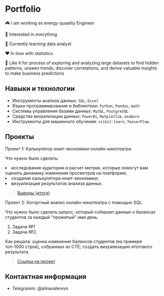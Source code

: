 # Portfolio

<p>🎮 I am working as energy quaality Engineer
<p>🧐 Interested in everything 
<p>🌱 Currently learning data analyst
<p>❤️ In love with statistics
<p>🐧 Like it for process of exploring and analyzing large datasets to find hidden patterns, unseen trends, discover correlations, and derive valuable insights to make business predictions


## Навыки и технологии
- Инструменты анализа данных: ``SQL``, ``Excel``
- Языки программирования и библиотеки: ``Python``, ``Pandas``, ``math`` 
- Системы управления базами данных: ``MySQL``, ``PostgreSQL``
- Средства визуализации данных: ``PowerBi``, ``Matplotlib``, ``seaborn``
- Инструменты для машинного обучения: ``scikit-learn``, ``TensorFlow``


## Проекты
<p> Проект 1: Калькулятор юнит-экономики онлайн-кинотеатра</p>
<p>Что нужно было сделать:<p>
<li> исследование аудитории и расчет метрик, которые помогут вам оценить динамику изменения просмотров на платформе;</li>
<li> создание калькулятора юнит-экономики;</li>
<li> визуализация результатов анализа данных.</li>

  > <a href="https://github.com/valerevn/Portfolio/blob/main/folder/.%D0%98%D1%82%D0%BE%D0%B3%D0%B8%20%D1%8E%D0%BD%D0%B8%D1%82-%D1%8D%D0%BA%D0%BE%D0%BD%D0%BE%D0%BC%D0%B8%D0%BA%D0%B0.xlsx">Выводы (итоги)</a>
  


<p> Проект 2: Когортный анализ онлайн-кинотеатра с помощью SQL</p>
<p>Что нужно было сделать:запрос, который собирает данные о балансах студентов за каждый "прожитый" ими день.<p>
<ol>
  <li>Задача №1</li>
  <li>Задача №2.</li>
</ol>

<p>Как решала: оценка изменения балансов студентов (на примере топ-1000 строк), собранных из CTE; 
                создать визуализацию итогового результата. <p>
  
> <a href="https://github.com/valerevn/Portfolio/blob/main/folder%202/%D0%93%D0%9F.docx">Ссылка на проект</a>


## Контактная информация

- Telegramm: @alinavalerevn
